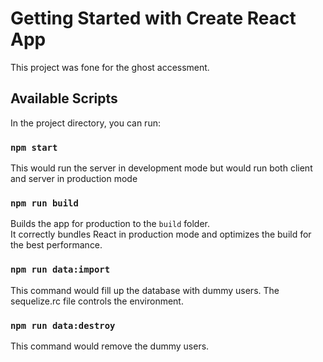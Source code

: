 # Getting Started with Create React App
This project was fone for the ghost accessment.

## Available Scripts

In the project directory, you can run:

### `npm start`

This would run the server in development mode but would run both client and server in production mode

### `npm run build`

Builds the app for production to the `build` folder.\
It correctly bundles React in production mode and optimizes the build for the best performance.

### `npm run data:import`

This command would fill up the database with dummy users. The sequelize.rc file controls the environment.

### `npm run data:destroy`

This command would remove the dummy users.